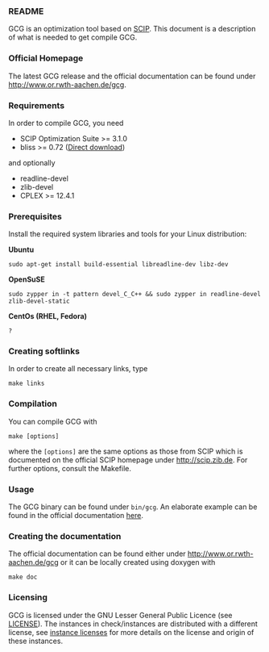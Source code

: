 ### README

GCG is an optimization tool based on [SCIP](http://scip.zib.de). This document
is a description of what is needed to get compile GCG.

### Official Homepage

The latest GCG release and the official documentation can be found under
http://www.or.rwth-aachen.de/gcg.

### Requirements

In order to compile GCG, you need

 * SCIP Optimization Suite >= 3.1.0
 * bliss >= 0.72 ([Direct download](http://www.tcs.hut.fi/Software/bliss/bliss-0.72.zip))

and optionally

 * readline-devel
 * zlib-devel
 * CPLEX >= 12.4.1

### Prerequisites

Install the required system libraries and tools for your Linux distribution:

**Ubuntu**

    sudo apt-get install build-essential libreadline-dev libz-dev

**OpenSuSE**

    sudo zypper in -t pattern devel_C_C++ && sudo zypper in readline-devel zlib-devel-static

**CentOs (RHEL, Fedora)**

    ?

### Creating softlinks

In order to create all necessary links, type

    make links

### Compilation

You can compile GCG with

    make [options]

where the `[options]` are the same options as those from SCIP which is
documented on the official SCIP homepage under http://scip.zib.de. For further
options, consult the Makefile.

### Usage

The GCG binary can be found under `bin/gcg`. An elaborate example can be found
in the official documentation [here](http://www.or.rwth-aachen.de/gcg/EXAMPLE.html).

### Creating the documentation

The official documentation can be found either under
http://www.or.rwth-aachen.de/gcg or it can be locally created using doxygen with

    make doc


### Licensing

GCG is licensed under the GNU Lesser General Public Licence (see [LICENSE](LICENSE)).
The instances in check/instances are distributed with a different license, see
[instance licenses](check/instances/readme) for more details on the license and
origin of these instances.
